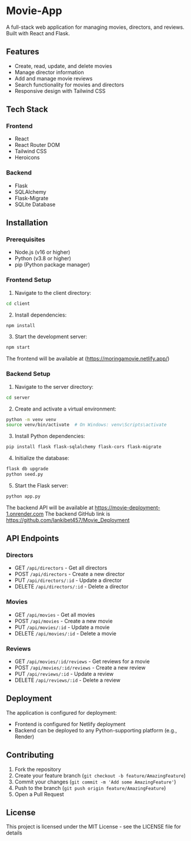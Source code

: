 # Movie-App

A full-stack web application for managing movies, directors, and reviews. Built with React and Flask.

## Features

- Create, read, update, and delete movies
- Manage director information
- Add and manage movie reviews
- Search functionality for movies and directors
- Responsive design with Tailwind CSS

## Tech Stack

### Frontend
- React
- React Router DOM
- Tailwind CSS
- Heroicons

### Backend
- Flask
- SQLAlchemy
- Flask-Migrate
- SQLite Database

## Installation

### Prerequisites
- Node.js (v16 or higher)
- Python (v3.8 or higher)
- pip (Python package manager)

### Frontend Setup

1. Navigate to the client directory:
```bash
cd client
```

2. Install dependencies:
```bash
npm install
```

3. Start the development server:
```bash
npm start
```

The frontend will be available at (https://moringamovie.netlify.app/)

### Backend Setup

1. Navigate to the server directory:
```bash
cd server
```

2. Create and activate a virtual environment:
```bash
python -m venv venv
source venv/bin/activate  # On Windows: venv\Scripts\activate
```

3. Install Python dependencies:
```bash
pip install flask flask-sqlalchemy flask-cors flask-migrate
```

4. Initialize the database:
```bash
flask db upgrade
python seed.py
```

5. Start the Flask server:
```bash
python app.py
```

The backend API will be available at https://movie-deployment-1.onrender.com
The backend GitHub link is https://github.com/Iankibet457/Movie_Deployment

## API Endpoints

### Directors
- GET `/api/directors` - Get all directors
- POST `/api/directors` - Create a new director
- PUT `/api/directors/:id` - Update a director
- DELETE `/api/directors/:id` - Delete a director

### Movies
- GET `/api/movies` - Get all movies
- POST `/api/movies` - Create a new movie
- PUT `/api/movies/:id` - Update a movie
- DELETE `/api/movies/:id` - Delete a movie

### Reviews
- GET `/api/movies/:id/reviews` - Get reviews for a movie
- POST `/api/movies/:id/reviews` - Create a new review
- PUT `/api/reviews/:id` - Update a review
- DELETE `/api/reviews/:id` - Delete a review

## Deployment

The application is configured for deployment:

- Frontend is configured for Netlify deployment
- Backend can be deployed to any Python-supporting platform (e.g., Render)

## Contributing

1. Fork the repository
2. Create your feature branch (`git checkout -b feature/AmazingFeature`)
3. Commit your changes (`git commit -m 'Add some AmazingFeature'`)
4. Push to the branch (`git push origin feature/AmazingFeature`)
5. Open a Pull Request

## License

This project is licensed under the MIT License - see the LICENSE file for details
